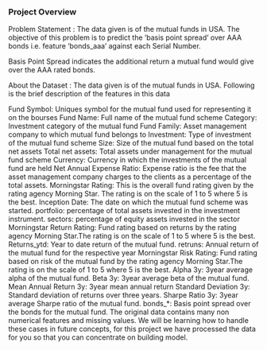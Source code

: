 ### Project Overview

 Problem Statement :
The data given is of the mutual funds in USA. The objective of this problem is to predict the ‘basis point spread’ over AAA bonds i.e. feature ‘bonds_aaa’ against each Serial Number.

Basis Point Spread indicates the additional return a mutual fund would give over the AAA rated bonds.

About the Dataset :
The data given is of the mutual funds in USA. Following is the brief description of the features in this data

Fund Symbol: Uniques symbol for the mutual fund used for representing it on the bourses
Fund Name: Full name of the mutual fund scheme
Category: Investment category of the mutual fund
Fund Family: Asset management company to which mutual fund belongs to
Investment: Type of investment of the mutual fund scheme
Size: Size of the mutual fund based on the total net assets
Total net assets: Total assets under management for the mutual fund scheme
Currency: Currency in which the investments of the mutual fund are held
Net Annual Expense Ratio: Expense ratio is the fee that the asset management company charges to the clients as a percentage of the total assets.
Morningstar Rating: This is the overall fund rating given by the rating agency Morning Star. The rating is on the scale of 1 to 5 where 5 is the best.
Inception Date: The date on which the mutual fund scheme was started.
portfolio: percentage of total assets invested in the investment instrument.
sectors: percentage of equity assets invested in the sector
Morningstar Return Rating: Fund rating based on returns by the rating agency Morning Star.The rating is on the scale of 1 to 5 where 5 is the best. Returns_ytd: Year to date return of the mutual fund.
retruns: Annual return of the mutual fund for the respective year
Morningstar Risk Rating: Fund rating based on risk of the mutual fund by the rating agency Morning Star.The rating is on the scale of 1 to 5 where 5 is the best.
Alpha 3y: 3year average alpha of the mutual fund.
Beta 3y: 3year average beta of the mutual fund.
Mean Annual Return 3y: 3year mean annual return
Standard Deviation 3y: Standard deviation of returns over three years.
Sharpe Ratio 3y: 3year average Sharpe ratio of the mutual fund.
bonds_*: Basis point spread over the bonds for the mutual fund.
The original data contains many non numerical features and missing values. We will be learning how to handle these cases in future concepts, for this project we have processed the data for you so that you can concentrate on building model.


